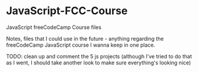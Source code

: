 # JavaScript-FCC-Course
JavaScript freeCodeCamp Course files

Notes, files that I could use in the future - anything regarding the freeCodeCamp JavaScript course I wanna keep in one place.        

TODO: clean up and comment the 5 js projects (although I've tried to do that as I went, I should take another look to make sure everything's looking nice)
